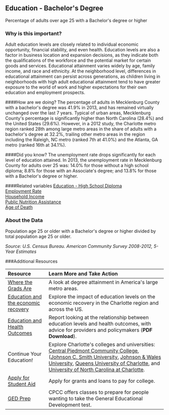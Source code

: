 ## Education - Bachelor's Degree
Percentage of adults over age 25 with a Bachelor's degree or higher

### Why is this important?
Adult education levels are closely related to individual economic opportunity, financial stability, and even health. Education levels are also a factor in business location and expansion decisions, as they indicate both the qualifications of the workforce and the potential market for certain goods and services. Educational attainment varies widely by age, family income, and race and ethnicity. At the neighborhood level, differences in educational attainment can persist across generations, as children living in neighborhoods with high adult educational attainment tend to have greater exposure to the world of work and higher expectations for their own education and employment prospects.

####How are we doing?
The percentage of adults in Mecklenburg County with a bachelor's degree was 41.9% in 2013, and has remained virtually unchanged over the last 7 years. Typical of urban areas, Mecklenburg County's percentage is significantly higher than North Carolina (28.4%) and the United States (29.6%). However, in a 2012 study, the Charlotte metro region ranked 28th among large metro areas in the share of adults with a bachelor's degree at 32.2%, trailing other metro areas in the region including the Raleigh, NC metro (ranked 7th at 41.0%) and the Atlanta, GA metro (ranked 16th at 34.1%).

####Did you know?
The unemployment rate drops significantly for each level of education attained. In 2013, the unemployment rate in Mecklenburg County for adults over 25 was: 14.0% for those without a high school diploma; 8.8% for those with an Associate's degree; and 13.8% for those with a Bachelor's degree or higher.

####Related variables
<a href="javascript:void(0)" onclick="model.metricId = 'm39'">Education - High School Diploma</a>  
<a href="javascript:void(0)" onclick="model.metricId = 'm38'">Employment Rate</a>  
<a href="javascript:void(0)" onclick="model.metricId = 'm37'">Household Income</a>  
<a href="javascript:void(0)" onclick="model.metricId = 'm80'">Public Nutrition Assistance</a>  
<a href="javascript:void(0)" onclick="model.metricId = 'm57'">Age of Death</a>  

### About the Data
Population age 25 or older with a Bachelor's degree or higher divided by total population age 25 or older.

_Source: U.S. Census Bureau. American Community Survey <span tabindex="1000" class="meta-definition" data-toggle="popover" data-title="Why 2008-2012 not 2012?" data-content="Data labeled 2008-2012 describe average conditions reported through the American Community Survey (ACS) during the period of January 2008 through December 2012. The Census collects ACS data from only a small sample of households every month. For reliable small-area estimates, the Census compiles five years of ACS data, which are used in the Quality of Life Explorer.">2008-2012</span>, 5-Year Estimates_


###Additional Resources

| Resource | Learn More and Take Action | 
|:--- | :--- |
| [Where the Grads Are](http://www.brookings.edu/blogs/the-avenue/posts/2012/05/31-educational-attainment-berube) | A look at degree attainment in America's large metro areas.
| [Education and the economic recovery](http://ui.uncc.edu/display/charlotte-education-unemployment-us-metros-recovery) | Explore the impact of education levels on the economic recovery in the Charlotte region and across the US.
| [Education and Health Outcomes](http://www.ncmedicaljournal.com/wp-content/uploads/2012/09/NCMJ_73505_Final.pdf) | Report looking at the relationship between education levels and health outcomes, with advice for providers and policymakers (**PDF Download**).
| Continue Your Education! | Explore Charlotte's colleges and universities: [Central Piedmont Community College]( http://www.cpcc.edu/), ([Johnson C. Smith University](http://www.jcsu.edu/), [Johnson & Wales University](http://www.jwu.edu/charlotte/), [Queens University of Charlotte](http://www.queens.edu/), and [University of North Carolina at Charlotte](http://www.uncc.edu/). 
|[Apply for Student Aid](https://fafsa.ed.gov/)|Apply for grants and loans to pay for college.
|[GED Prep](http://www.cpcc.edu/ccr/ged)|CPCC offers classes to prepare for people wanting to take the General Educational Development test.


